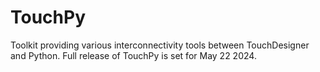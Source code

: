 # TouchPy
Toolkit providing various interconnectivity tools between TouchDesigner and Python. Full release of TouchPy is set for May 22 2024.
